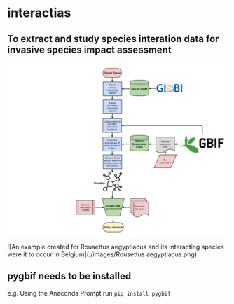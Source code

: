 # interactias
## To extract and study species interation data for invasive species impact assessment

![Diagram of the Interactias workflow](./images/interactias.png)

![An example created for Rousettus aegyptiacus and its interacting species were it to occur in Belgium](./images/Rousettus aegyptiacus.png)
 
## pygbif needs to be installed

e.g. Using the Anaconda Prompt run `pip install pygbif`
